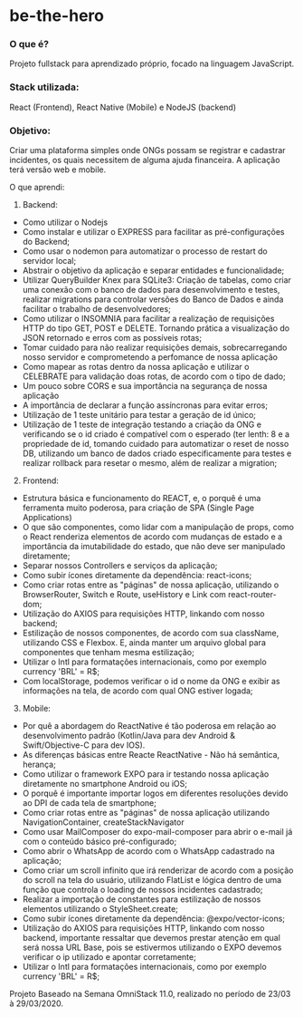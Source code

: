 # be-the-hero 

### O que é? 
  Projeto fullstack para aprendizado próprio, focado na linguagem JavaScript.

### Stack utilizada: 
  React (Frontend), React Native (Mobile) e NodeJS (backend)

### Objetivo:
  Criar uma plataforma simples onde ONGs possam se registrar e cadastrar incidentes, os quais
necessitem de alguma ajuda financeira. A aplicação terá versão web e mobile.

O que aprendi: 

1) Backend:
  - Como utilizar o Nodejs
  - Como instalar e utilizar o EXPRESS para facilitar as pré-configurações do Backend;
  - Como usar o nodemon para automatizar o processo de restart do servidor local;
  - Abstrair o objetivo da aplicação e separar entidades e funcionalidade;
  - Utilizar QueryBuilder Knex para SQLite3: Criação de tabelas, como criar uma conexão com o banco de dados para desenvolvimento e testes, realizar migrations para controlar versões do Banco de Dados e ainda facilitar o trabalho de desenvolvedores;
  - Como utilizar o INSOMNIA para facilitar a realização de requisições HTTP do tipo GET, POST e DELETE. Tornando prática a visualização do JSON retornado e erros com as possíveis rotas;
  - Tomar cuidado para não realizar requisições demais, sobrecarregando nosso servidor e comprometendo a perfomance de nossa aplicação
  - Como mapear as rotas dentro da nossa aplicação e utilizar o CELEBRATE para validação doas rotas, de acordo com o tipo de dado;
  - Um pouco sobre CORS e sua importância na segurança de nossa aplicação
  - A importância de declarar a função assíncronas para evitar erros;
  - Utilização de 1 teste unitário para testar a geração de id único;
  - Utilização de 1 teste de integração testando a criação da ONG e verificando se o id criado é compatível com o esperado (ter lenth: 8 e a propriedade de id, tomando cuidado para automatizar o reset de nosso DB, utilizando um banco de dados criado especificamente para testes e realizar rollback para resetar o mesmo, além de realizar a migration;
  

2) Frontend:
  - Estrutura básica e funcionamento do REACT, e, o porquê é uma ferramenta muito poderosa, para criação de SPA (Single Page Applications)
  - O que são componentes, como lidar com a manipulação de props, como o React renderiza elementos de acordo com mudanças de estado e a importância da imutabilidade do estado, que não deve ser manipulado diretamente;
  - Separar nossos Controllers e serviços da aplicação;
  - Como subir ícones diretamente da dependência: react-icons;
  - Como criar rotas entre as "páginas" de nossa aplicação, utilizando o BrowserRouter, Switch e Route, useHistory e Link com react-router-dom;
  - Utilização do AXIOS para requisições HTTP, linkando com nosso backend;
  - Estilização de nossos componentes, de acordo com sua className, utilizando CSS e Flexbox. E, ainda manter um arquivo global para componentes que tenham mesma estilização;
  - Utilizar o Intl para formatações internacionais, como por exemplo currency 'BRL' = R$;
  - Com localStorage, podemos verificar o id o nome da ONG e exibir as informações na tela, de acordo com qual ONG estiver logada;
  

3) Mobile:
  - Por quê a abordagem do ReactNative é tão poderosa em relação ao desenvolvimento padrão (Kotlin/Java para dev Android & Swift/Objective-C para dev IOS). 
  - As diferenças básicas entre Reacte ReactNative - Não há semântica, herança; 
  - Como utilizar o framework EXPO para ir testando nossa aplicação diretamente no smartphone Android ou iOS;
  - O porquê é importante importar logos em diferentes resoluções devido ao DPI de cada tela de smartphone;
  - Como criar rotas entre as "páginas" de nossa aplicação utilizando NavigationContainer, createStackNavigator
  - Como usar MailComposer do expo-mail-composer para abrir o e-mail já com o conteúdo básico pré-configurado;
  - Como abrir o WhatsApp de acordo com o WhatsApp cadastrado na aplicação;
  - Como criar um scroll infinito que irá renderizar de acordo com a posição do scroll na tela do usuário, utilizando FlatList e lógica dentro de uma função que controla o loading de nossos incidentes cadastrado;
  - Realizar a importação de constantes para estilização de nossos elementos utilizando o StyleSheet.create;
  - Como subir ícones diretamente da dependência: @expo/vector-icons;
  - Utilização do AXIOS para requisições HTTP, linkando com nosso backend, importante ressaltar que devemos prestar atenção em qual será nossa URL Base, pois se estivermos utilizando o EXPO devemos verificar o ip utilizado e apontar corretamente;
  - Utilizar o Intl para formatações internacionais, como por exemplo currency 'BRL' = R$;
  

Projeto Baseado na Semana OmniStack 11.0, realizado no período de 23/03 à 29/03/2020. 
